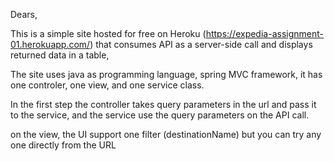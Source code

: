 Dears,

This is a simple site hosted for free on Heroku (https://expedia-assignment-01.herokuapp.com/) that consumes API as a server-side call and displays returned data in a table,

The site uses java as programming language, spring MVC framework, it has one controler, one view, and one service class.

In the first step the controller takes query parameters in the url and pass it to the service, and the service use the query parameters on the API call.

on the view, the UI support one filter (destinationName) but you can try any one directly from the URL

